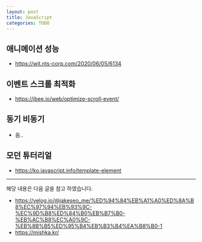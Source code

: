 ```yaml
---
layout: post
title: JavaScript
categories: TODO
---
```


## 애니메이션 성능
- https://wit.nts-corp.com/2020/06/05/6134

## 이벤트 스크롤 최적화
- https://jbee.io/web/optimize-scroll-event/

## 동기 비동기
- 음..

## 모던 튜터리얼
- https://ko.javascript.info/template-element



---


해당 내용은 다음 글을 참고 하였습니다.

- https://velog.io/@jakeseo_me/%ED%94%84%EB%A1%A0%ED%8A%B8%EC%97%94%EB%93%9C-%EC%9D%B8%ED%84%B0%EB%B7%B0-%EB%AC%B8%EC%A0%9C-%EB%8B%B5%ED%95%B4%EB%B3%B4%EA%B8%B0-1
- https://mishka.kr/